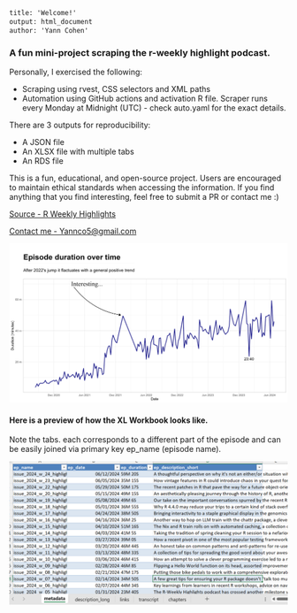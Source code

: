 ```         
title: 'Welcome!'
output: html_document
author: 'Yann Cohen'
```

### A fun mini-project scraping the r-weekly highlight podcast.

Personally, I exercised the following:
- Scraping using rvest, CSS selectors and XML paths
- Automation using GitHub actions and activation R file.
Scraper runs every Monday at Midnight (UTC) - check auto.yaml for the exact details. 

There are 3 outputs for reproducibility:
- A JSON file
- An XLSX file with multiple tabs
- An RDS file


This is a fun, educational, and open-source project.
Users are encouraged to maintain ethical standards when accessing the information.
If you find anything that you find interesting, feel free to submit a PR or contact me :)


[Source - R Weekly Highlights](https://serve.podhome.fm/r-weekly-highlights)

[Contact me - Yannco5\@gmail.com](mailto:yannco5@gmail.com?subject=Hello%20Yann!&body=What%20is%20the%20ultimate%20answer?)

<img src="episode_duration.png" alt="Episode duration over time" width="1200"/>

#### Here is a preview of how the XL Workbook looks like.

Note the tabs. each corresponds to a different part of the episode and can be easily joined via primary key ep_name (episode name).

<img src="xl_preview.png" alt="XL Preview" width="1000"/>
